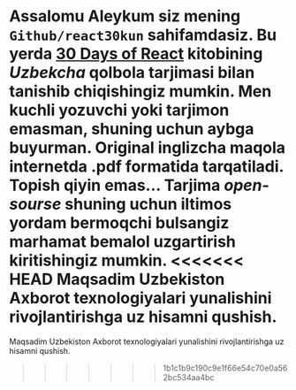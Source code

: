 Assalomu Aleykum siz mening `Github/react30kun` sahifamdasiz.
Bu yerda [30 Days of React](https://www.fullstackreact.com/assets/images/30days/30-days-of-react-header.jpg) kitobining _Uzbekcha_ qolbola tarjimasi bilan tanishib chiqishingiz mumkin. Men  kuchli yozuvchi yoki tarjimon emasman, shuning uchun aybga buyurman.
Original inglizcha maqola internetda .pdf formatida tarqatiladi. Topish qiyin emas...
Tarjima _open-sourse_ shuning uchun iltimos yordam bermoqchi bulsangiz marhamat bemalol uzgartirish kiritishingiz mumkin.
<<<<<<< HEAD
Maqsadim Uzbekiston Axborot texnologiyalari yunalishini rivojlantirishga uz hisamni qushish.
=======
Maqsadim Uzbekiston Axborot texnologiyalari yunalishini rivojlantirishga uz hisamni qushish.
>>>>>>> 1b1c1b9c190c9e1f66e54c70e0a562bc534aa4bc
